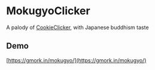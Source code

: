 # MokugyoClicker
A palody of [CookieClicker](http://orteil.dashnet.org/cookieclicker/), with Japanese buddhism taste

## Demo
[https://gmork.in/mokugyo/](https://gmork.in/mokugyo/)
